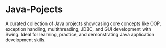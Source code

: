 # Java-Pojects
A curated collection of Java projects showcasing core concepts like OOP, exception handling, multithreading, JDBC, and GUI development with Swing. Ideal for learning, practice, and demonstrating Java application development skills.
